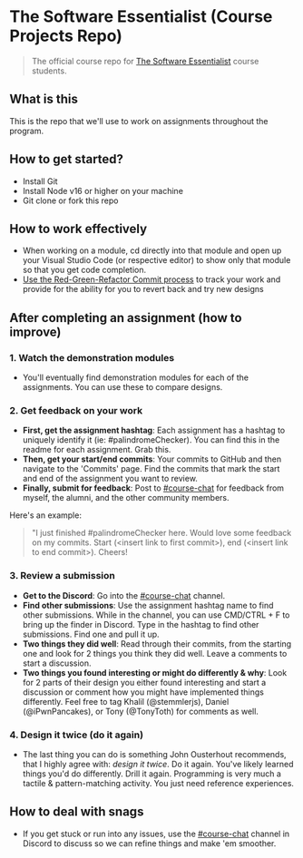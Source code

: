 # The Software Essentialist (Course Projects Repo)

> The official course repo for [The Software Essentialist](https://essentialist.dev/) course students.

## What is this

This is the repo that we'll use to work on assignments throughout the program.

## How to get started?

- Install Git
- Install Node v16 or higher on your machine
- Git clone or fork this repo

## How to work effectively

- When working on a module, cd directly into that module and open up your Visual Studio Code (or respective editor) to show only that module so that you get code completion.
- [Use the Red-Green-Refactor Commit process](https://ardalis.com/rgrc-is-the-new-red-green-refactor-for-test-first-development/) to track your work and provide for the ability for you to revert back and try new designs

## After completing an assignment (how to improve)

### 1. Watch the demonstration modules

- You'll eventually find demonstration modules for each of the assignments. You can use these to compare designs.

### 2. Get feedback on your work

- **First, get the assignment hashtag**: Each assignment has a hashtag to uniquely identify it (ie: #palindromeChecker). You can find this in the readme for each assignment. Grab this.
- **Then, get your start/end commits**: Your commits to GitHub and then navigate to the 'Commits' page. Find the commits that mark the start and end of the assignment you want to review.
- **Finally, submit for feedback**: Post to [#course-chat](https://discord.com/channels/997940575590416435/1074124524632674335) for feedback from myself, the alumni, and the other community members.

Here's an example:

> "I just finished #palindromeChecker here. Would love some feedback on my commits. Start (\<insert link to first commit>), end (\<insert link to end commit>). Cheers!

### 3. Review a submission

- **Get to the Discord**: Go into the [#course-chat](https://discord.com/channels/997940575590416435/1074124524632674335) channel.
- **Find other submissions**: Use the assignment hashtag name to find other submissions. While in the channel, you can use CMD/CTRL + F to bring up the finder in Discord. Type in the hashtag to find other submissions. Find one and pull it up.
- **Two things they did well**: Read through their commits, from the starting one and look for 2 things you think they did well. Leave a comments to start a discussion.
- **Two things you found interesting or might do differently & why**: Look for 2 parts of their design you either found interesting and start a discussion or comment how you might have implemented things differently. Feel free to tag Khalil (@stemmlerjs), Daniel (@iPwnPancakes), or Tony (@TonyToth) for comments as well.

### 4. Design it twice (do it again)

- The last thing you can do is something John Ousterhout recommends, that I highly agree with: _design it twice_. Do it again. You've likely learned things you'd do differently. Drill it again. Programming is very much a tactile & pattern-matching activity. You just need reference experiences.

## How to deal with snags

- If you get stuck or run into any issues, use the [#course-chat](https://discord.com/channels/997940575590416435/1074124524632674335) channel in Discord to discuss so we can refine things and make 'em smoother.
